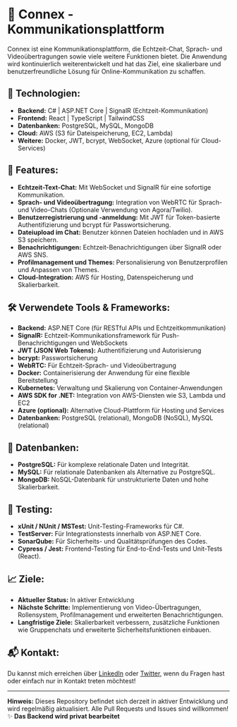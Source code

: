 # 🚀 Connex - Kommunikationsplattform 

Connex ist eine Kommunikationsplattform, die Echtzeit-Chat, Sprach- und Videoübertragungen sowie viele weitere Funktionen bietet. Die Anwendung wird kontinuierlich weiterentwickelt und hat das Ziel, eine skalierbare und benutzerfreundliche Lösung für Online-Kommunikation zu schaffen.

## 🔧 **Technologien:**
- **Backend:** C# | ASP.NET Core | SignalR (Echtzeit-Kommunikation)
- **Frontend:** React | TypeScript | TailwindCSS
- **Datenbanken:** PostgreSQL, MySQL, MongoDB
- **Cloud:** AWS (S3 für Dateispeicherung, EC2, Lambda)
- **Weitere:** Docker, JWT, bcrypt, WebSocket, Azure (optional für Cloud-Services)

## 📂 **Features:**
- **Echtzeit-Text-Chat:** Mit WebSocket und SignalR für eine sofortige Kommunikation.
- **Sprach- und Videoübertragung:** Integration von WebRTC für Sprach- und Video-Chats (Optionale Verwendung von Agora/Twilio).
- **Benutzerregistrierung und -anmeldung:** Mit JWT für Token-basierte Authentifizierung und bcrypt für Passwortsicherung.
- **Dateiupload im Chat:** Benutzer können Dateien hochladen und in AWS S3 speichern.
- **Benachrichtigungen:** Echtzeit-Benachrichtigungen über SignalR oder AWS SNS.
- **Profilmanagement und Themes:** Personalisierung von Benutzerprofilen und Anpassen von Themes.
- **Cloud-Integration:** AWS für Hosting, Datenspeicherung und Skalierbarkeit.

## 🛠 **Verwendete Tools & Frameworks:**
- **Backend:** ASP.NET Core (für RESTful APIs und Echtzeitkommunikation)
- **SignalR:** Echtzeit-Kommunikationsframework für Push-Benachrichtigungen und WebSockets
- **JWT (JSON Web Tokens):** Authentifizierung und Autorisierung
- **bcrypt:** Passwortsicherung
- **WebRTC:** Für Echtzeit-Sprach- und Videoübertragung
- **Docker:** Containerisierung der Anwendung für eine flexible Bereitstellung
- **Kubernetes:** Verwaltung und Skalierung von Container-Anwendungen
- **AWS SDK for .NET:** Integration von AWS-Diensten wie S3, Lambda und EC2
- **Azure (optional):** Alternative Cloud-Plattform für Hosting und Services
- **Datenbanken:** PostgreSQL (relational), MongoDB (NoSQL), MySQL (relational)

## 📝 **Datenbanken:**
- **PostgreSQL:** Für komplexe relationale Daten und Integrität.
- **MySQL:** Für relationale Datenbanken als Alternative zu PostgreSQL.
- **MongoDB:** NoSQL-Datenbank für unstrukturierte Daten und hohe Skalierbarkeit.

## 🧪 **Testing:**
- **xUnit / NUnit / MSTest:** Unit-Testing-Frameworks für C#.
- **TestServer:** Für Integrationstests innerhalb von ASP.NET Core.
- **SonarQube:** Für Sicherheits- und Qualitätsprüfungen des Codes.
- **Cypress / Jest:** Frontend-Testing für End-to-End-Tests und Unit-Tests (React).

## 📈 **Ziele:**
- **Aktueller Status:** In aktiver Entwicklung
- **Nächste Schritte:** Implementierung von Video-Übertragungen, Rollensystem, Profilmanagement und erweiterten Benachrichtigungen.
- **Langfristige Ziele:** Skalierbarkeit verbessern, zusätzliche Funktionen wie Gruppenchats und erweiterte Sicherheitsfunktionen einbauen.

## 📬 **Kontakt:**
Du kannst mich erreichen über [LinkedIn](#) oder [Twitter](#), wenn du Fragen hast oder einfach nur in Kontakt treten möchtest!

---

**Hinweis:** Dieses Repository befindet sich derzeit in aktiver Entwicklung und wird regelmäßig aktualisiert. Alle Pull Requests und Issues sind willkommen! ✨
**Das Backend wird privat bearbeitet**

